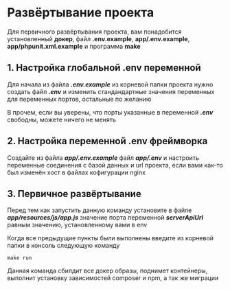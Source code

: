 # Развёртывание проекта

Для первичного развёртывания проекта, вам понадобится установленный **докер**, файл **.env.example**,
**app/.env.example**, **app/phpunit.xml.example** и программа **make**

## 1. Настройка глобальной .env переменной

Для начала из файла **_.env.example_** из корневой папки проекта нужно создать файл **_.env_** и изменить
стандандартные значения переменных для переменных портов, остальные по желанию

В прочем, если вы уверены, что порты указанные в переменной **_.env_** свободны, можете ничего не менять

## 2. Настройка переменной .env фреймворка

Создайте из файла **_app/.env.example_** файл **_app/.env_** и настроить переменные соединения с базой данных и
url проекта, если вами как-то был изменён хост в файлах кофигурации nginx

## 3. Первичное развёртывание

Перед тем как запустить данную команду установите в файле **_app/resources/js/app.js_**
значение порта переменной **_serverApiUrl_** равным значению, установленному вами в env

Когда все предыдущие пункты были выполнены введите из корневой папки в консоль следующую команду
```shell
make run
```

Данная команда сбилдит все докер образы, поднимет контейнеры, выполнит установку зависимостей composer и npm,
а так же миграции